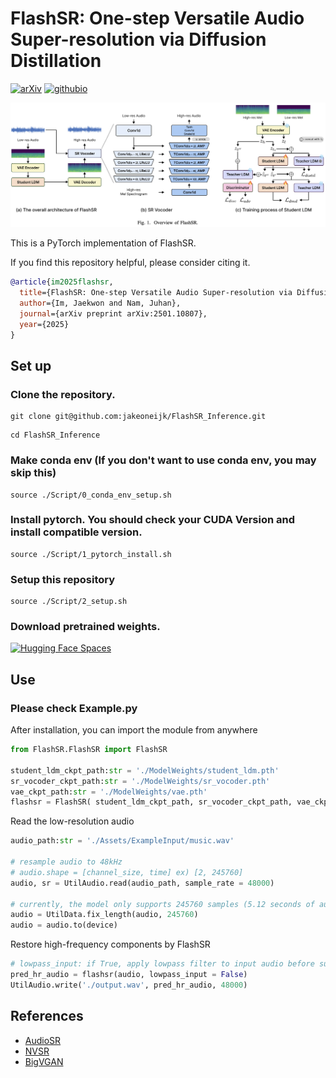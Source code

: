 # FlashSR: One-step Versatile Audio Super-resolution via Diffusion Distillation
[![arXiv](https://img.shields.io/badge/arXiv-2408.11915-red.svg?style=flat-square)](https://arxiv.org/abs/2501.10807) [![githubio](https://img.shields.io/badge/GitHub.io-Audio_Samples-blue?logo=Github&style=flat-square)](https://jakeoneijk.github.io/flashsr-demo/)

![Figure](./Assets/Figure.png)

This is a PyTorch implementation of FlashSR.

If you find this repository helpful, please consider citing it.
```bibtex
@article{im2025flashsr,
  title={FlashSR: One-step Versatile Audio Super-resolution via Diffusion Distillation},
  author={Im, Jaekwon and Nam, Juhan},
  journal={arXiv preprint arXiv:2501.10807},
  year={2025}
}
```
## Set up
### Clone the repository.
```
git clone git@github.com:jakeoneijk/FlashSR_Inference.git
```
```
cd FlashSR_Inference
```

### Make conda env (If you don't want to use conda env, you may skip this)
```
source ./Script/0_conda_env_setup.sh
```

### Install pytorch. You should check your CUDA Version and install compatible version.
```
source ./Script/1_pytorch_install.sh
```

### Setup this repository
```
source ./Script/2_setup.sh
```

### Download pretrained weights. 

[![Hugging Face Spaces](https://img.shields.io/badge/%F0%9F%A4%97%20Hugging%20Face-Spaces-blue)](https://huggingface.co/datasets/jakeoneijk/FlashSR_weights/tree/main)

## Use
### Please check Example.py

After installation, you can import the module from anywhere
```python
from FlashSR.FlashSR import FlashSR

student_ldm_ckpt_path:str = './ModelWeights/student_ldm.pth'
sr_vocoder_ckpt_path:str = './ModelWeights/sr_vocoder.pth'
vae_ckpt_path:str = './ModelWeights/vae.pth'
flashsr = FlashSR( student_ldm_ckpt_path, sr_vocoder_ckpt_path, vae_ckpt_path)
```

Read the low-resolution audio
```python
audio_path:str = './Assets/ExampleInput/music.wav'

# resample audio to 48kHz
# audio.shape = [channel_size, time] ex) [2, 245760]
audio, sr = UtilAudio.read(audio_path, sample_rate = 48000)

# currently, the model only supports 245760 samples (5.12 seconds of audio)
audio = UtilData.fix_length(audio, 245760)
audio = audio.to(device)
```

Restore high-frequency components by FlashSR
```python
# lowpass_input: if True, apply lowpass filter to input audio before super resolution. This can help reduce discrepancy between training data and inference data.
pred_hr_audio = flashsr(audio, lowpass_input = False)
UtilAudio.write('./output.wav', pred_hr_audio, 48000)
```


## References
- [AudioSR](https://github.com/haoheliu/versatile_audio_super_resolution)
- [NVSR](https://github.com/haoheliu/ssr_eval)
- [BigVGAN](https://github.com/NVIDIA/BigVGAN)
